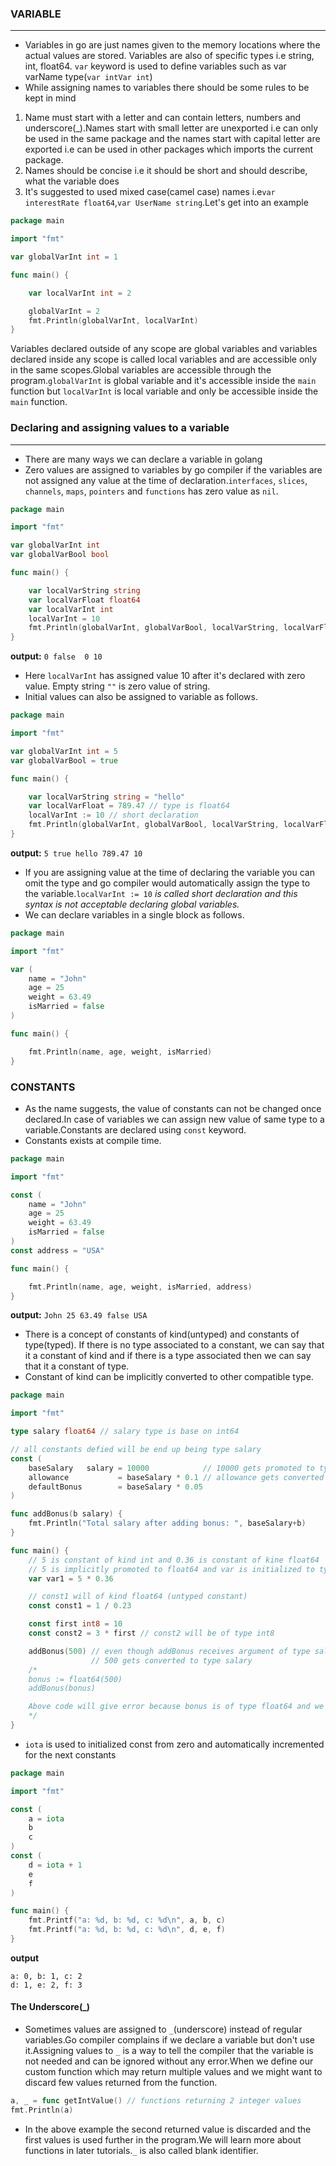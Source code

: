 ### VARIABLE
-------------
* Variables in go are just names given to the memory locations where the actual values are stored.
Variables are also of specific types i.e string, int, float64. `var` keyword is used to define variables such as var varName type(`var intVar int`)
* While assigning names to variables there should be some rules to be kept in mind
1. Name must start with a letter and can contain letters, numbers and underscore(_).Names start with small letter are unexported i.e can only be used in the same package and the names start with capital letter are exported i.e can be used in other packages which imports the current package.
2. Names should be concise i.e it should be short and should describe, what the variable does
3. It's suggested to used mixed case(camel case) names i.e`var interestRate float64`,`var UserName string`.Let's get into an example
```go
package main

import "fmt"

var globalVarInt int = 1

func main() {

    var localVarInt int = 2

    globalVarInt = 2
    fmt.Println(globalVarInt, localVarInt)
}
```
Variables declared outside of any scope are global variables and variables declared inside any scope is called local variables and are accessible only in the same scopes.Global variables are accessible through the program.`globalVarInt` is global variable and it's accessible inside the `main` function but `localVarInt` is local variable and only be accessible inside the `main` function.

### Declaring and assigning values to a variable
---------------------------------------------
* There are many ways we can declare a variable in golang
* Zero values are assigned to variables by go compiler if the variables are not assigned any value at the time of declaration.`interfaces`, `slices`, `channels`, `maps`, `pointers` and `functions` has zero value as `nil`.
```go
package main

import "fmt"

var globalVarInt int
var globalVarBool bool

func main() {

    var localVarString string
    var localVarFloat float64
    var localVarInt int
    localVarInt = 10
    fmt.Println(globalVarInt, globalVarBool, localVarString, localVarFloat, localVarInt)
}
```
**output:** 
`0 false  0 10`  
* Here `localVarInt` has assigned value 10 after it's declared with zero value. Empty string `""` is zero value of string.
* Initial values can also be assigned to variable as follows.
```go
package main

import "fmt"

var globalVarInt int = 5
var globalVarBool = true

func main() {

    var localVarString string = "hello"
    var localVarFloat = 789.47 // type is float64
    localVarInt := 10 // short declaration
    fmt.Println(globalVarInt, globalVarBool, localVarString, localVarFloat, localVarInt)
}
```
**output:**
`5 true hello 789.47 10`  
* If you are assigning value at the time of declaring the variable you can omit the type and go compiler would automatically assign the type to the variable.`localVarInt := 10` *is called short declaration and this syntax is not acceptable declaring global variables.*
* We can declare variables in a single block as follows.
```go
package main

import "fmt"

var (
    name = "John"
    age = 25
    weight = 63.49
    isMarried = false
)

func main() {

    fmt.Println(name, age, weight, isMarried)
}
```
### CONSTANTS
* As the name suggests, the value of constants can not be changed once declared.In case of variables we can assign new value of same type to a variable.Constants are declared using `const` keyword.
* Constants exists at compile time.
```go
package main

import "fmt"

const (
    name = "John"
    age = 25
    weight = 63.49
    isMarried = false
)
const address = "USA"

func main() {

    fmt.Println(name, age, weight, isMarried, address)
}
```
**output:**
`John 25 63.49 false USA`  
* There is a concept of constants of kind(untyped) and constants of type(typed). If there is no type associated to a constant, we can say that it a constant of kind and if there is a type associated then we can say that it a constant of type.
* Constant of kind can be implicitly converted to other compatible type. 
```go
package main

import "fmt"

type salary float64 // salary type is base on int64

// all constants defied will be end up being type salary
const (
	baseSalary   salary = 10000            // 10000 gets promoted to type salary as it's compatible
	allowance           = baseSalary * 0.1 // allowance gets converted to type salary too
	defaultBonus        = baseSalary * 0.05
)

func addBonus(b salary) {
	fmt.Println("Total salary after adding bonus: ", baseSalary+b)
}

func main() {
	// 5 is constant of kind int and 0.36 is constant of kine float64
	// 5 is implicitly promoted to float64 and var is initialized to type float64
	var var1 = 5 * 0.36

	// const1 will of kind float64 (untyped constant)
	const const1 = 1 / 0.23

	const first int8 = 10
	const const2 = 3 * first // const2 will be of type int8

	addBonus(500) // even though addBonus receives argument of type salary, by implicit conversion(type promotion)
				  // 500 gets converted to type salary
	/*
	bonus := float64(500)
	addBonus(bonus)

	Above code will give error because bonus is of type float64 and we are trying to pass it as type salary.
	*/	
}
```
* `iota` is used to initialized const from zero and automatically incremented for the next constants
```go
package main

import "fmt"

const (
	a = iota
	b
	c
)
const (
	d = iota + 1
	e
	f
)

func main() {
	fmt.Printf("a: %d, b: %d, c: %d\n", a, b, c)
	fmt.Printf("a: %d, b: %d, c: %d\n", d, e, f)
}
```
**output**
```
a: 0, b: 1, c: 2
d: 1, e: 2, f: 3
```
#### The Underscore(_)
* Sometimes values are assigned to `_`(underscore) instead of regular variables.Go compiler complains if we declare a variable but don't use it.Assigning values to `_` is a way to tell the compiler that the variable is not needed and can be ignored without any error.When we define our custom function which may return multiple values and we might want to discard few values returned from the function.
```go
a, _ = func getIntValue() // functions returning 2 integer values
fmt.Println(a)
```
* In the above example the second returned value is discarded and the first values is used further in the program.We will learn more about functions in later tutorials.`_` is also called blank identifier.